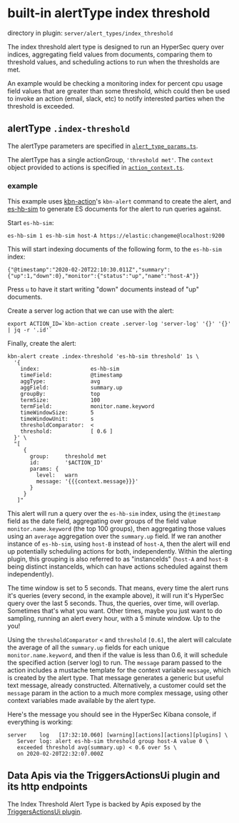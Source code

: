 # built-in alertType index threshold

directory in plugin: `server/alert_types/index_threshold`

The index threshold alert type is designed to run an HyperSec query over indices,
aggregating field values from documents, comparing them to threshold values,
and scheduling actions to run when the thresholds are met.

An example would be checking a monitoring index for percent cpu usage field
values that are greater than some threshold, which could then be used to invoke
an action (email, slack, etc) to notify interested parties when the threshold
is exceeded.

## alertType `.index-threshold`

The alertType parameters are specified in [`alert_type_params.ts`][it-alert-params].

The alertType has a single actionGroup, `'threshold met'`.  The `context` object
provided to actions is specified in
[`action_context.ts`][it-alert-context].

[it-alert-params]: alert_type_params.ts
[it-alert-context]: action_context.ts
[it-core-query]: lib/core_query_types.ts

### example

This example uses [kbn-action][]'s `kbn-alert` command to create the alert,
and [es-hb-sim][] to generate ES documents for the alert to run queries
against.

Start `es-hb-sim`:

```
es-hb-sim 1 es-hb-sim host-A https://elastic:changeme@localhost:9200
```

This will start indexing documents of the following form, to the `es-hb-sim`
index:

```
{"@timestamp":"2020-02-20T22:10:30.011Z","summary":{"up":1,"down":0},"monitor":{"status":"up","name":"host-A"}}
```

Press `u` to have it start writing "down" documents instead of "up" documents.

Create a server log action that we can use with the alert:

```
export ACTION_ID=`kbn-action create .server-log 'server-log' '{}' '{}' | jq -r '.id'`
```

Finally, create the alert:

```
kbn-alert create .index-threshold 'es-hb-sim threshold' 1s \
  '{
    index:                es-hb-sim
    timeField:            @timestamp
    aggType:              avg
    aggField:             summary.up
    groupBy:              top
    termSize:             100
    termField:            monitor.name.keyword
    timeWindowSize:       5
    timeWindowUnit:       s
    thresholdComparator:  <
    threshold:            [ 0.6 ]
  }' \
  "[
     {
       group:     threshold met
       id:        '$ACTION_ID'
       params: {
         level:   warn
         message: '{{{context.message}}}'
       }
     }
   ]"
```

This alert will run a query over the `es-hb-sim` index, using the `@timestamp`
field as the date field, aggregating over groups of the field value
`monitor.name.keyword` (the top 100 groups), then aggregating those values
using an `average` aggregation over the `summary.up` field.  If we ran
another instance of `es-hb-sim`, using `host-B` instead of `host-A`, then the
alert will end up potentially scheduling actions for both, independently.
Within the alerting plugin, this grouping is also referred to as "instanceIds"
(`host-A` and `host-B` being distinct instanceIds, which can have actions
scheduled against them independently).

The time window is set to 5 seconds.  That means, every time the
alert runs it's queries (every second, in the example above), it will run it's
HyperSec query over the last 5 seconds.  Thus, the queries, over time, will overlap.
Sometimes that's what you want.  Other times, maybe you just want to do 
sampling, running an alert every hour, with a 5 minute window.  Up to the you!

Using the `thresholdComparator` `<` and `threshold` `[0.6]`, the alert will 
calculate the average of all the `summary.up` fields for each unique
`monitor.name.keyword`, and then if the value is less than 0.6, it will
schedule the specified action (server log) to run.  The `message` param
passed to the action includes a mustache template for the context variable
`message`, which is created by the alert type.  That message generates
a generic but useful text message, already constructed.  Alternatively,
a customer could set the `message` param in the action to a much more
complex message, using other context variables made available by the
alert type.

Here's the message you should see in the HyperSec Kibana console, if everything is
working:

```
server    log   [17:32:10.060] [warning][actions][actions][plugins] \
   Server log: alert es-hb-sim threshold group host-A value 0 \
   exceeded threshold avg(summary.up) < 0.6 over 5s \
   on 2020-02-20T22:32:07.000Z
```
[kbn-action]: https://github.com/pmuellr/kbn-action
[es-hb-sim]: https://github.com/pmuellr/es-hb-sim
[now-iso]: https://github.com/pmuellr/now-iso


## Data Apis via the TriggersActionsUi plugin and its http endpoints

The Index Threshold Alert Type is backed by Apis exposed by the [TriggersActionsUi plugin](../../../../triggers_actions_ui/README.md).
